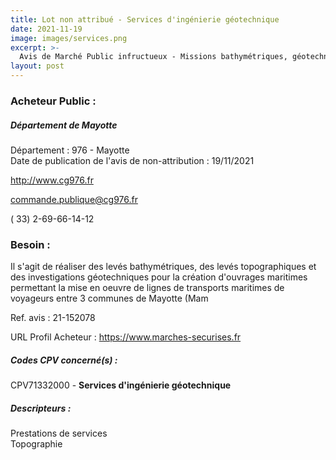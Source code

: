 ```yaml
---
title: Lot non attribué - Services d'ingénierie géotechnique
date: 2021-11-19
image: images/services.png
excerpt: >-
  Avis de Marché Public infructueux - Missions bathymétriques, géotechniques et topographiques relatives aux aménagements portuaires pour le Département de Mayotte
layout: post
---
```


### Acheteur Public :
##### Département de Mayotte
Département : 976 - Mayotte<br/>
Date de publication de l'avis de non-attribution : 19/11/2021


http://www.cg976.fr

commande.publique@cg976.fr

( 33) 2-69-66-14-12
### Besoin :

Il s'agit de réaliser des levés bathymétriques, des levés topographiques et des investigations géotechniques pour la création d'ouvrages maritimes permettant la mise en oeuvre de lignes de transports maritimes de voyageurs entre 3 communes de Mayotte (Mam

Ref. avis : 21-152078

URL Profil Acheteur : https://www.marches-securises.fr

##### Codes CPV concerné(s) :
CPV71332000 - **Services d'ingénierie géotechnique** <br/>

##### Descripteurs :
Prestations de services <br/>
Topographie <br/>

